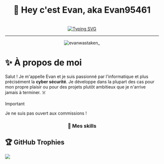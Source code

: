 <!-- Titre -->
<h1 align = "center">🖖 Hey c'est Evan, aka Evan95461</h1>

<!-- Goofy typing animation -->

<div align = "center"></br>
  <a href = "https://git.io/typing-svg"><img src = "https://readme-typing-svg.demolab.com?font=Lexend&weight=600&size=23&letterSpacing=&duration=3000&pause=1000&color=F78131&background=1C1F1B00&center=true&vCenter=true&width=435&lines=Un+d%C3%A9veloppeur+random;qui+fait+des+trucs+randoms;%C3%A0+l'aide+de+ses+connaissances." alt="Typing SVG" /></a></br>

  ---
  <img src = "https://dcbadge.limes.pink/api/shield/705126923210326077" alt = "evanwastaken_">
</div>

<!-- à propos -->
<h1>✨ À propos de moi</h1>
<p>Salut ! Je m'appelle Evan et je suis passionné par l'informatique et plus précisément la <b>cyber sécurité</b>. Je développe dans la plupart des cas pour mon propre plaisir ou pour des projets plutôt ambitieux que je n'arrive jamais à terminer. ☠️</p>

> [!IMPORTANT] 
> Je ne suis pas ouvert aux commissions !

<!-- mes skills -->
<div align = "center">
  <h3>🌟 Mes skills</h3>
</div>

## 🏆 GitHub Trophies
![](https://github-profile-trophy.vercel.app/?username=Evan95461&theme=tokyonight&no-frame=false&no-bg=false&margin-w=4)

